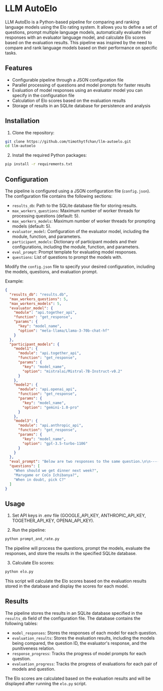 # LLM AutoElo

LLM AutoElo is a Python-based pipeline for comparing and ranking language models using the Elo rating system. It allows you to define a set of questions, prompt multiple language models, automatically evaluate their responses with an evaluator language model, and calculate Elo scores based on the evaluation results. This pipeline was inspired by the need to compare and rank language models based on their performance on specific tasks.

## Features

- Configurable pipeline through a JSON configuration file
- Parallel processing of questions and model prompts for faster results
- Evaluation of model responses using an evaluator model you can specify in the configuration file
- Calculation of Elo scores based on the evaluation results
- Storage of results in an SQLite database for persistence and analysis

## Installation

1. Clone the repository:

```bash
git clone https://github.com/timothytfchan/llm-autoelo.git
cd llm-autoelo
```

2. Install the required Python packages:

```bash
pip install -r requirements.txt
```

## Configuration

The pipeline is configured using a JSON configuration file (`config.json`). The configuration file contains the following sections:

- `results_db`: Path to the SQLite database file for storing results.
- `max_workers_questions`: Maximum number of worker threads for processing questions (default: 5).
- `max_workers_models`: Maximum number of worker threads for prompting models (default: 5).
- `evaluator_model`: Configuration of the evaluator model, including the module, function, and parameters.
- `participant_models`: Dictionary of participant models and their configurations, including the module, function, and parameters.
- `eval_prompt`: Prompt template for evaluating model responses.
- `questions`: List of questions to prompt the models with.

Modify the `config.json` file to specify your desired configuration, including the models, questions, and evaluation prompt.

Example:

```json
{
  "results_db": "results.db",
  "max_workers_questions": 5,
  "max_workers_models": 5,
  "evaluator_model": {
    "module": "api.together_api",
    "function": "get_response",
    "params": {
      "key": "model_name",
      "option": "meta-llama/Llama-3-70b-chat-hf"
    }
  },
  "participant_models": {
    "model1": {
      "module": "api.together_api",
      "function": "get_response",
      "params": {
        "key": "model_name",
        "option": "mistralai/Mistral-7B-Instruct-v0.2"
      }
    },
    "model2": {
      "module": "api.openai_api",
      "function": "get_response",
      "params": {
        "key": "model_name",
        "option": "gemini-1.0-pro"
      }
    },
    "model3": {
      "module": "api.anthropic_api",
      "function": "get_response",
      "params": {
        "key": "model_name",
        "option": "gpt-3.5-turbo-1106"
      }
    }
  },
  "eval_prompt": "Below are two responses to the same question.\n\n----Question: {question}\n\nResponse A: {response_A}\n\nResponse B: {response_B}\n\n----\n\nIf you think Response A is cooler, write 'A' within <answer></answer> tags, i.e. <answer>A</answer>.\n\nIf you think Response B is cooler, write 'B' within <answer></answer> tags, i.e. <answer>B</answer>.\n\nNow, please reason and then provide your answer.",
  "questions": [
    "When should we get dinner next week?",
    "Marugame or CoCo Ichibanya?",
    "When in doubt, pick C?"
  ]
}
```

## Usage
1. Set API keys in .env file (GOOGLE_API_KEY, ANTHROPIC_API_KEY, TOGETHER_API_KEY, OPENAI_API_KEY).

2. Run the pipeline:

```bash
python prompt_and_rate.py
```

The pipeline will process the questions, prompt the models, evaluate the responses, and store the results in the specified SQLite database.

3. Calculate Elo scores:

```bash
python elo.py
```

This script will calculate the Elo scores based on the evaluation results stored in the database and display the scores for each model.

## Results

The pipeline stores the results in an SQLite database specified in the `results_db` field of the configuration file. The database contains the following tables:

- `model_responses`: Stores the responses of each model for each question.
- `evaluation_results`: Stores the evaluation results, including the models being compared, the question ID, the evaluator's response, and the punitiveness relation.
- `response_progress`: Tracks the progress of model prompts for each question.
- `evaluation_progress`: Tracks the progress of evaluations for each pair of models and question.

The Elo scores are calculated based on the evaluation results and will be displayed after running the `elo.py` script.
